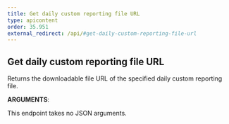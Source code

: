```yaml
---
title: Get daily custom reporting file URL
type: apicontent
order: 35.951
external_redirect: /api/#get-daily-custom-reporting-file-url
---
```


## Get daily custom reporting file URL

Returns the downloadable file URL of the specified daily custom reporting file.

**ARGUMENTS**:

This endpoint takes no JSON arguments.